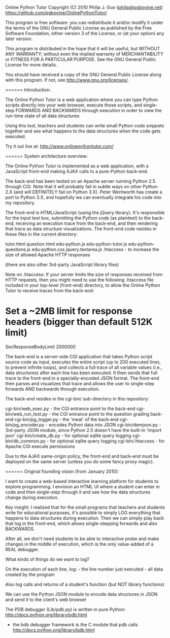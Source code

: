 Online Python Tutor
Copyright (C) 2010 Philip J. Guo (philip@pgbovine.net)
https://github.com/pgbovine/OnlinePythonTutor/

This program is free software: you can redistribute it and/or modify
it under the terms of the GNU General Public License as published by
the Free Software Foundation, either version 3 of the License, or
(at your option) any later version.

This program is distributed in the hope that it will be useful,
but WITHOUT ANY WARRANTY; without even the implied warranty of
MERCHANTABILITY or FITNESS FOR A PARTICULAR PURPOSE.  See the
GNU General Public License for more details.

You should have received a copy of the GNU General Public License
along with this program.  If not, see <http://www.gnu.org/licenses/>.

======
Introduction:

The Online Python Tutor is a web application where you can type Python
scripts directly into your web browser, execute those scripts, and
single-step FORWARDS AND BACKWARDS through execution in order to view
the run-time state of all data structures.

Using this tool, teachers and students can write small Python code
snippets together and see what happens to the data structures when the
code gets executed.

Try it out live at: http://www.onlinepythontutor.com/

======
System architecture overview:

The Online Python Tutor is implemented as a web application, with a
JavaScript front-end making AJAX calls to a pure-Python back-end.

The back-end has been tested on an Apache server running Python 2.5
through CGI.  Note that it will probably fail in subtle ways on other
Python 2.X (and will DEFINITELY fail on Python 3.X).  Peter Wentworth
has create a port to Python 3.X, and hopefully we can eventually
integrate his code into my repository.


The front-end is HTML/JavaScript (using the jQuery library).  It's
responsible for the input text box, submitting the Python code (as
plaintext) to the back-end, receiving an execution trace from the
back-end, and then rendering that trace as data structure
visualizations.  The front-end code resides in these files in the
current directory:

  tutor.html
  question.html
  edu-python.js
  edu-python-tutor.js
  edu-python-questions.js
  edu-python.css
  jquery.textarea.js
  .htaccess - to increase the size of allowed Apache HTTP responses

  (there are also other 3rd-party JavaScript library files)

Note on .htaccess: If your server limits the size of responses received
from HTTP requests, then you might need to use the following .htaccess
file included in your top-level (front-end) directory, to allow the
Online Python Tutor to receive traces from the back-end:

<IfModule mod_security.c>

# Set a ~2MB limit for response headers (bigger than default 512K limit)
SecResponseBodyLimit 2000000

</IfModule>


The back-end is a server-side CGI application that takes Python script
source code as input, executes the entire script (up to 200 executed
lines, to prevent infinite loops), and collects a full trace of all
variable values (i.e., data structures) after each line has been
executed.  It then sends that full trace to the front-end in a
specially-encoded JSON format.  The front-end then parses and visualizes
that trace and allows the user to single-step forwards AND backwards
through execution.

The back-end resides in the cgi-bin/ sub-directory in this repository:

  cgi-bin/web_exec.py     - the CGI entrance point to the back-end
  cgi-bin/web_run_test.py - the CGI entrance point to the question
                            grading back-end
  cgi-bin/pg_logger.py    - the 'meat' of the back-end
  cgi-bin/pg_encoder.py   - encodes Python data into JSON
  cgi-bin/demjson.py      - 3rd-party JSON module, since Python 2.5
                            doesn't have the built-in 'import json'
  cgi-bin/create_db.py    - for optional sqlite query logging
  cgi-bin/db_common.py    - for optional sqlite query logging
  cgi-bin/.htaccess       - for Apache CGI execute permissions


Due to the AJAX same-origin policy, the front-end and back-end must be
deployed on the same server (unless you do some fancy proxy magic).


======
Original founding vision (from January 2010):

I want to create a web-based interactive learning platform for students
to explore programming.  I envision an HTML UI where a student can enter
in code and then single-step through it and see how the data structures
change during execution.

Key insight: I realized that for the small programs that teachers and
students write for educational purposes, it's possible to simply LOG
everything that happens to data structures during execution.  Then we
can simply play back that log in the front-end, which allows
single-stepping forwards and also BACKWARDS.

After all, we don't need students to be able to interactive probe and
make changes in the middle of execution, which is the only value-added
of a REAL debugger.

What kinds of things do we want to log?

  On the execution of each line, log:
    - the line number just executed
    - all data created by the program

  Also log calls and returns of a student's function 
  (but NOT library functions)

We can use the Python JSON module to encode data structures in JSON and
send it to the client's web browser

The PDB debugger (Lib/pdb.py) is written in pure Python:
  http://docs.python.org/library/pdb.html
  - the bdb debugger framework is the C module that pdb calls
    http://docs.python.org/library/bdb.html

